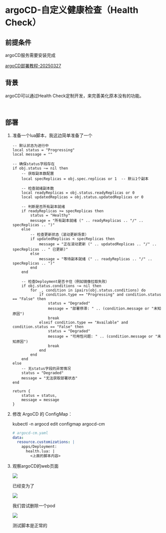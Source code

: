 # argoCD-自定义健康检查（Health Check）

## 前提条件

argoCD服务需要安装完成

[argoCD部署教程-20250327](argoCD部署教程-20250327.md)

## 背景

argoCD可以通过Health Check定制开发，来完善美化原本没有的功能。

‍

## 部署

1. 准备一个lua脚本，我这边简单准备了一个

    ```shell
    -- 默认状态为进行中
    local status = "Progressing"
    local message = ""

    -- 确保status字段存在
    if obj.status ~= nil then
        -- 获取副本数配置
        local specReplicas = obj.spec.replicas or 1  -- 默认1个副本
        
        -- 检查就绪副本数
        local readyReplicas = obj.status.readyReplicas or 0
        local updatedReplicas = obj.status.updatedReplicas or 0
        
        -- 判断是否所有副本就绪
        if readyReplicas >= specReplicas then
            status = "Healthy"
            message = "所有副本就绪 (" .. readyReplicas .. "/" .. specReplicas .. ")"
        else
            -- 检查更新状态（滚动更新场景）
            if updatedReplicas < specReplicas then
                message = "正在滚动更新 (" .. updatedReplicas .. "/" .. specReplicas .. " 已更新)"
            else
                message = "等待副本就绪 (" .. readyReplicas .. "/" .. specReplicas .. ")"
            end
        end
        
        -- 检查Deployment是否卡住（例如镜像拉取失败）
        if obj.status.conditions ~= nil then
            for _, condition in ipairs(obj.status.conditions) do
                if condition.type == "Progressing" and condition.status == "False" then
                    status = "Degraded"
                    message = "部署停滞: " .. (condition.message or "未知原因")
                    break
                elseif condition.type == "Available" and condition.status == "False" then
                    status = "Degraded"
                    message = "可用性问题: " .. (condition.message or "未知原因")
                    break
                end
            end
        end
    else
        -- 无status字段的异常情况
        status = "Degraded"
        message = "无法获取部署状态"
    end

    return {
        status = status,
        message = message
    }
    ```

2. 修改 ArgoCD 的 ConfigMap：

    kubectl -n argocd edit configmap argocd-cm

    ```yaml
    # argocd-cm.yaml
    data:
      resource.customizations: |
        apps/Deployment:
          health.lua: |
            <上面的脚本内容>
    ```

3. 观察argoCD的web页面

    ![](http://viphtl.duckdns.org:15002/i/2025/03/28/67e58ec297b10.png)

    已经变为了

    ![](http://viphtl.duckdns.org:15002/i/2025/03/28/67e58d5eef6c1.png)

    我们尝试删除一个pod

    ![](http://viphtl.duckdns.org:15002/i/2025/03/28/67e58d4c0a7bb.png)

    测试脚本是正常的

‍
